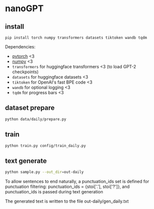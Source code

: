 
# nanoGPT


## install

```
pip install torch numpy transformers datasets tiktoken wandb tqdm
```

Dependencies:

- [pytorch](https://pytorch.org) <3
- [numpy](https://numpy.org/install/) <3
-  `transformers` for huggingface transformers <3 (to load GPT-2 checkpoints)
-  `datasets` for huggingface datasets <3 
-  `tiktoken` for OpenAI's fast BPE code <3
-  `wandb` for optional logging <3
-  `tqdm` for progress bars <3

## dataset prepare
```sh
python data/daily/prepare.py
```

## train

```sh
python train.py config/train_daily.py
```

## text generate

```sh
python sample.py --out_dir=out-daily
```

To allow sentences to end naturally, a punctuation_ids set is defined for punctuation filtering: punctuation_ids = {stoi['.'], stoi['?']}, and punctuation_ids is passed during text generation

The generated text is written to the file out-daily/gen_daily.txt